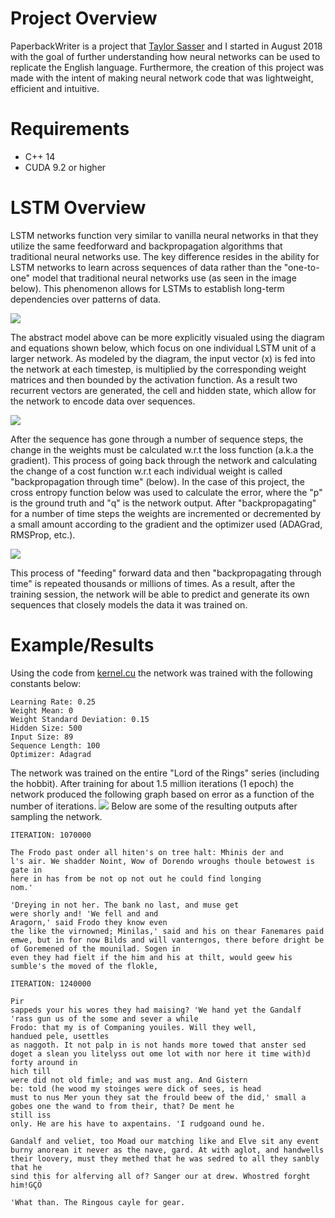 # Project Overview #

PaperbackWriter is a project that [Taylor Sasser](https://github.com/TaylorSasser) and I started in August 2018 with the goal of further understanding how neural networks can be used to replicate the English language. Furthermore, the creation of this project was made with the intent of making neural network code that was lightweight, efficient and intuitive.

# Requirements #

  * C++ 14
  * CUDA 9.2 or higher

# LSTM Overview #

LSTM networks function very similar to vanilla neural networks in that they utilize the same feedforward and backpropagation algorithms that traditional neural networks use. The key difference resides in the ability for LSTM networks to learn across sequences of data rather than the "one-to-one" model that traditional neural networks use (as seen in the image below). This phenomenon allows for LSTMs to establish long-term dependencies over patterns of data.

![](http://karpathy.github.io/assets/rnn/diags.jpeg)

The abstract model above can be more explicitly visualed using the diagram and equations shown below, which focus on one individual LSTM unit of a larger network. As modeled by the diagram, the input vector (x) is fed into the network at each timestep, is multiplied by the corresponding weight matrices and then bounded by the activation function. As a result two recurrent vectors are generated, the cell and hidden state, which allow for the network to encode data over sequences. 

![](https://cdn-images-1.medium.com/max/1600/0*LyfY3Mow9eCYlj7o.)

After the sequence has gone through a number of sequence steps, the change in the weights must be calculated w.r.t the loss function (a.k.a the gradient). This process of going back through the network and calculating the change of a cost function w.r.t each individual weight is called "backpropagation through time" (below). In the case of this project, the cross entropy function below was used to calculate the error, where the "p" is the ground truth and "q" is the network output. After "backpropagating" for a number of time steps the weights are incremented or decremented by a small amount according to the gradient and the optimizer used (ADAGrad, RMSProp, etc.).

![](https://i.imgur.com/7MOGDpG.png)

This process of "feeding" forward data and then "backpropagating through time" is repeated thousands or millions of times. As a result, after the training session, the network will be able to predict and generate its own sequences that closely models the data it was trained on.

# Example/Results #

Using the code from [kernel.cu](/kernel.cu) the network was trained with the following constants below: 
```
Learning Rate: 0.25
Weight Mean: 0
Weight Standard Deviation: 0.15
Hidden Size: 500
Input Size: 89
Sequence Length: 100
Optimizer: Adagrad 
```

The network was trained on the entire "Lord of the Rings" series (including the hobbit). After training for about 1.5 million iterations (1 epoch) the network produced the following graph based on error as a function of the number of iterations.
![](https://i.imgur.com/5XuDyUK.png)
Below are some of the resulting outputs after sampling the network.
```
ITERATION: 1070000

The Frodo past onder all hiten's on tree halt: Mhinis der and
l's air. We shadder Noint, Wow of Dorendo wroughs thoule betowest is gate in
here in has from be not op not out he could find longing
nom.'

'Dreying in not her. The bank no last, and muse get
were shorly and! 'We fell and and
Aragorn,' said Frodo they know even
the like the virnowned; Minilas,' said and his on thear Fanemares paid emwe, but in for now Bilds and will vanterngos, there before dright be of Goremened of the mounilad. Sogen in
even they had fielt if the him and his at thilt, would geew his sumble's the moved of the flokle,
```

```
ITERATION: 1240000

Pir
sappeds your his wores they had maising? 'We hand yet the Gandalf 'rass gun us of the some and sever a while
Frodo: that my is of Companing youiles. Will they well,
handued pele, usettles
as naggoth. It not palp in is not hands more towed that anster sed doget a slean you litelyss out ome lot with nor here it time with)d forty around in
hich till
were did not old fimle; and was must ang. And Gistern
be: told (he wood my stoinges were dick of sees, is head
must to nus Mer youn they sat the frould beew of the did,' small a gobes one the wand to from their, that? De ment he
still iss
only. He are his have to axpentains. 'I rudgoand ound he.

Gandalf and veliet, too Moad our matching like and Elve sit any event burny anorean it never as the nave, gard. At with aglot, and handwells their loovery, must they methed that he was sedred to all they sanbly that he
sind this for alferving all of? Sanger our at drew. Whostred forght him!GÇÖ

'What than. The Ringous cayle for gear.
```


